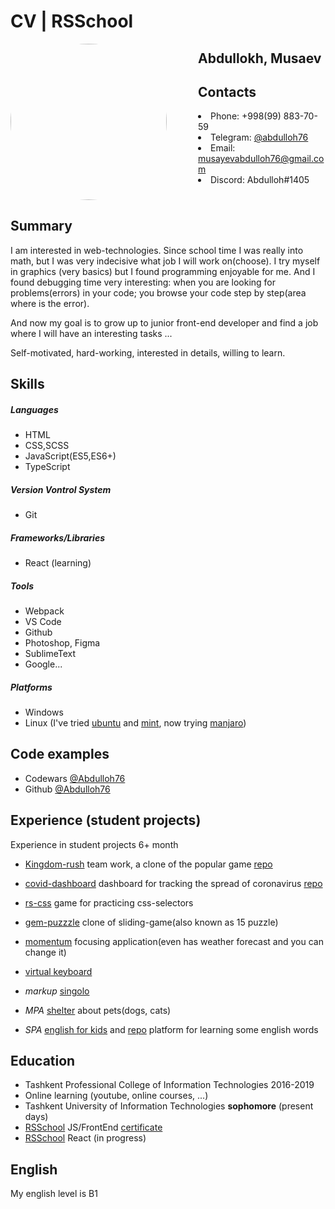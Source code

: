 # CV | RSSchool

<img src="https://avatars.githubusercontent.com/u/59783836?s=460&u=e162f8f4476dd8be933f110c6e420c32fe822183&v=4" align="left" style="border-radius: 50%; margin-right: 50px" width="250">

## Abdullokh, Musaev

## Contacts
<ul style="list-style-position:inside;">
	<li>Phone: +998(99) 883-70-59</li>
	<li>Telegram: <a href="https://t.me/abdulloh76">@abdulloh76</a></li>
	<li>Email: <a href="mailto:musayevabdulloh76@gmail.com">musayevabdulloh76@gmail.com</a></li>
	<li>Discord: Abdulloh#1405</li>
</ul>

<img align="center" width="100%" height="0" />

## Summary

I am interested in web-technologies. Since school time I was really into math, but I was very indecisive what job I will work on(choose). I try myself in graphics (very basics) but I found programming enjoyable for me. And I found debugging time very interesting: when you are looking for problems(errors) in your code; you browse your code step by step(area where is the error).

And now my goal is to grow up to junior front-end developer and find a job where I will have an interesting tasks ...

Self-motivated, hard-working, interested in details, willing to learn.

## Skills

##### Languages
* HTML
* CSS,SCSS
* JavaScript(ES5,ES6+)
* TypeScript

##### Version Vontrol System
* Git

##### Frameworks/Libraries
* React (learning)

##### Tools
* Webpack
* VS Code
* Github
* Photoshop, Figma
* SublimeText
* Google...

##### Platforms
* Windows
* Linux (I've tried [ubuntu](https://ubuntu.com/) and [mint](https://linuxmint.com/), now trying [manjaro](https://manjaro.org/))


## Code examples
* Codewars [@Abdulloh76](https://www.codewars.com/users/Abdulloh76)
* Github [@Abdulloh76](https://github.com/Abdulloh76)

## Experience (student projects)
Experience in student projects 6+ month

* [Kingdom-rush](https://kingdom-rush-rsclone.netlify.app/) team work, a clone of the popular game [repo](https://github.com/Iogsotot/rsclone)

* [covid-dashboard](https://abdulloh76-covid-dashboard.netlify.app/) dashboard for tracking the spread of coronavirus [repo](https://github.com/Abdulloh76/covid-dashboard)

* [rs-css](https://rolling-scopes-school.github.io/abdulloh76-JS2020Q3/rs-css/) game for practicing css-selectors
* [gem-puzzzle](https://rolling-scopes-school.github.io/abdulloh76-JS2020Q3/gem-puzzle/) clone of sliding-game(also known as 15 puzzle)

* [momentum](https://rolling-scopes-school.github.io/abdulloh76-JS2020Q3/momentum/) focusing application(even has weather forecast and you can change it)
* [virtual keyboard](https://rolling-scopes-school.github.io/abdulloh76-JS2020Q3/virtual-keyboard/)

* *markup* [singolo](https://abdulloh76.github.io/singolo/)
* *MPA* [shelter](https://rolling-scopes-school.github.io/abdulloh76-JS2020Q3/shelter/pages/main/) about pets(dogs, cats)
* *SPA* [english for kids](https://abdulloh76-english-for-kids.netlify.app/) and [repo](https://github.com/Abdulloh76/english-for-kids/tree/english-for-kids) platform for learning some english words


## Education

* Tashkent Professional College of Information Technologies 2016-2019
* Online learning (youtube, online courses, ...)
* Tashkent University of Information Technologies **sophomore** (present days)
* [RSSchool](https://rs.school/) JS/FrontEnd [certificate](https://app.rs.school/certificate/s18uu2ld)
* [RSSchool](https://rs.school/) React (in progress)

## English

My english level is B1
